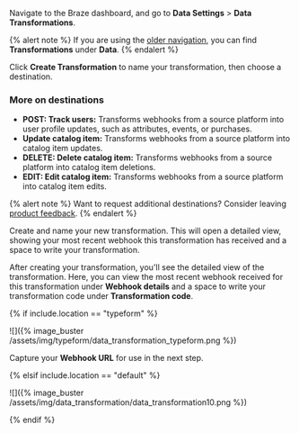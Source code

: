 Navigate to the Braze dashboard, and go to **Data Settings** > **Data Transformations**.

{% alert note %}
If you are using the [older navigation]({{site.baseurl}}/navigation), you can find **Transformations** under **Data**.
{% endalert %}

Click **Create Transformation** to name your transformation, then choose a destination.

### More on destinations

* **POST: Track users:** Transforms webhooks from a source platform into user profile updates, such as attributes, events, or purchases.
* **Update catalog item:** Transforms webhooks from a source platform into catalog item updates.
* **DELETE: Delete catalog item:** Transforms webhooks from a source platform into catalog item deletions.
* **EDIT: Edit catalog item:** Transforms webhooks from a source platform into catalog item edits.

{% alert note %}
Want to request additional destinations? Consider leaving [product feedback]({{site.baseurl}}/user_guide/administrative/access_braze/portal/).
{% endalert %}

Create and name your new transformation. This will open a detailed view, showing your most recent webhook this transformation has received and a space to write your transformation.

After creating your transformation, you'll see the detailed view of the transformation. Here, you can view the most recent webhook received for this transformation under **Webhook details** and a space to write your transformation code under **Transformation code**.

{% if include.location == "typeform" %}

![]({% image_buster /assets/img/typeform/data_transformation_typeform.png %})

Capture your **Webhook URL** for use in the next step.

{% elsif include.location == "default" %}

![]({% image_buster /assets/img/data_transformation/data_transformation10.png %})

{% endif %}
